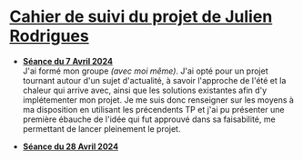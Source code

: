 # <ins>Cahier de suivi du projet de Julien Rodrigues</ins>

- <ins>**Séance du 7 Avril 2024**</ins>  
  J'ai formé mon groupe *(avec moi même)*. J'ai opté pour un projet tournant autour d'un sujet d'actualité, à savoir l'approche de l'été et la chaleur qui arrive avec, ainsi que les solutions existantes afin d'y implétementer mon projet.
  Je me suis donc renseigner sur les moyens à ma disposition en utilisant les précendents TP et j'ai pu présenter une première ébauche de l'idée qui fut approuvé dans sa faisabilité, me permettant de lancer pleinement le projet.
  
- <ins>**Séance du 28 Avril 2024**</ins>
